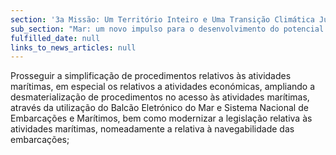 ```yaml
---
section: '3a Missão: Um Território Inteiro e Uma Transição Climática Justa'
sub_section: "Mar: um novo impulso para o desenvolvimento do potencial oceânico do país"
fulfilled_date: null
links_to_news_articles: null
---
```


Prosseguir a simplificação de procedimentos relativos às atividades marítimas, em especial os relativos a atividades económicas, ampliando a desmaterialização de procedimentos no acesso às atividades marítimas, através da utilização do Balcão Eletrónico do Mar e Sistema Nacional de Embarcações e Marítimos, bem como modernizar a legislação relativa às atividades marítimas, nomeadamente a relativa à navegabilidade das embarcações;